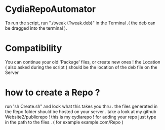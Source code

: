 # CydiaRepoAutomator
To run the script, run "./tweak (Tweak.deb)" in the Terminal .( the deb can be dragged into the terminal ).
# Compatibility
You can continue your old 'Package' files, or create new ones ! the Location ( also asked during the script ) should be the location of the deb file on the Server
# how to create a Repo ?
run 'sh Create.sh" and look what this takes you thru . the files generated in the Repo folder should be hosted on your server . take a look at my github Website2/publicrepo ! this is my cydiarepo ! for adding your repo just type in the path to the files . ( for example example.com/Repo )
